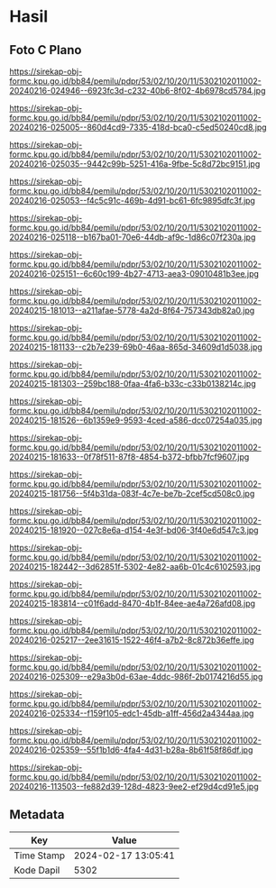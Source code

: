 # Hasil

## Foto C Plano

https://sirekap-obj-formc.kpu.go.id/bb84/pemilu/pdpr/53/02/10/20/11/5302102011002-20240216-024946--6923fc3d-c232-40b6-8f02-4b6978cd5784.jpg

https://sirekap-obj-formc.kpu.go.id/bb84/pemilu/pdpr/53/02/10/20/11/5302102011002-20240216-025005--860d4cd9-7335-418d-bca0-c5ed50240cd8.jpg

https://sirekap-obj-formc.kpu.go.id/bb84/pemilu/pdpr/53/02/10/20/11/5302102011002-20240216-025035--9442c99b-5251-416a-9fbe-5c8d72bc9151.jpg

https://sirekap-obj-formc.kpu.go.id/bb84/pemilu/pdpr/53/02/10/20/11/5302102011002-20240216-025053--f4c5c91c-469b-4d91-bc61-6fc9895dfc3f.jpg

https://sirekap-obj-formc.kpu.go.id/bb84/pemilu/pdpr/53/02/10/20/11/5302102011002-20240216-025118--b167ba01-70e6-44db-af9c-1d86c07f230a.jpg

https://sirekap-obj-formc.kpu.go.id/bb84/pemilu/pdpr/53/02/10/20/11/5302102011002-20240216-025151--6c60c199-4b27-4713-aea3-09010481b3ee.jpg

https://sirekap-obj-formc.kpu.go.id/bb84/pemilu/pdpr/53/02/10/20/11/5302102011002-20240215-181013--a211afae-5778-4a2d-8f64-757343db82a0.jpg

https://sirekap-obj-formc.kpu.go.id/bb84/pemilu/pdpr/53/02/10/20/11/5302102011002-20240215-181133--c2b7e239-69b0-46aa-865d-34609d1d5038.jpg

https://sirekap-obj-formc.kpu.go.id/bb84/pemilu/pdpr/53/02/10/20/11/5302102011002-20240215-181303--259bc188-0faa-4fa6-b33c-c33b0138214c.jpg

https://sirekap-obj-formc.kpu.go.id/bb84/pemilu/pdpr/53/02/10/20/11/5302102011002-20240215-181526--6b1359e9-9593-4ced-a586-dcc07254a035.jpg

https://sirekap-obj-formc.kpu.go.id/bb84/pemilu/pdpr/53/02/10/20/11/5302102011002-20240215-181633--0f78f511-87f8-4854-b372-bfbb7fcf9607.jpg

https://sirekap-obj-formc.kpu.go.id/bb84/pemilu/pdpr/53/02/10/20/11/5302102011002-20240215-181756--5f4b31da-083f-4c7e-be7b-2cef5cd508c0.jpg

https://sirekap-obj-formc.kpu.go.id/bb84/pemilu/pdpr/53/02/10/20/11/5302102011002-20240215-181920--027c8e6a-d154-4e3f-bd06-3f40e6d547c3.jpg

https://sirekap-obj-formc.kpu.go.id/bb84/pemilu/pdpr/53/02/10/20/11/5302102011002-20240215-182442--3d62851f-5302-4e82-aa6b-01c4c6102593.jpg

https://sirekap-obj-formc.kpu.go.id/bb84/pemilu/pdpr/53/02/10/20/11/5302102011002-20240215-183814--c01f6add-8470-4b1f-84ee-ae4a726afd08.jpg

https://sirekap-obj-formc.kpu.go.id/bb84/pemilu/pdpr/53/02/10/20/11/5302102011002-20240216-025217--2ee31615-1522-46f4-a7b2-8c872b36effe.jpg

https://sirekap-obj-formc.kpu.go.id/bb84/pemilu/pdpr/53/02/10/20/11/5302102011002-20240216-025309--e29a3b0d-63ae-4ddc-986f-2b0174216d55.jpg

https://sirekap-obj-formc.kpu.go.id/bb84/pemilu/pdpr/53/02/10/20/11/5302102011002-20240216-025334--f159f105-edc1-45db-a1ff-456d2a4344aa.jpg

https://sirekap-obj-formc.kpu.go.id/bb84/pemilu/pdpr/53/02/10/20/11/5302102011002-20240216-025359--55f1b1d6-4fa4-4d31-b28a-8b61f58f86df.jpg

https://sirekap-obj-formc.kpu.go.id/bb84/pemilu/pdpr/53/02/10/20/11/5302102011002-20240216-113503--fe882d39-128d-4823-9ee2-ef29d4cd91e5.jpg


## Metadata

| Key        | Value               |
| ---------- | ------------------- |
| Time Stamp | 2024-02-17 13:05:41 |
| Kode Dapil | 5302                |



